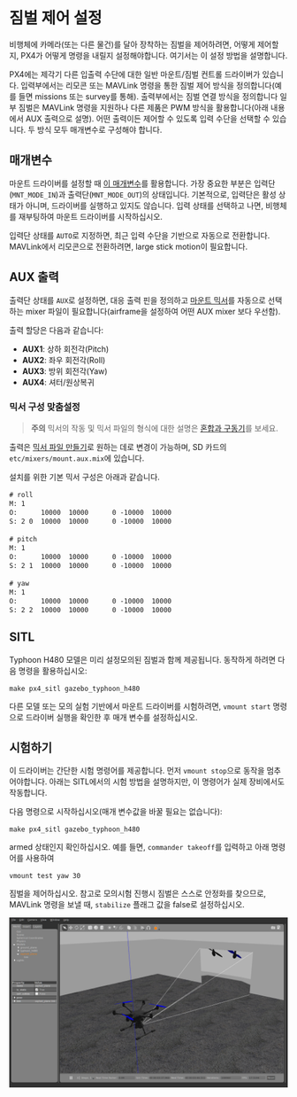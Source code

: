 # 짐벌 제어 설정

비행체에 카메라(또는 다른 물건)를 달아 장착하는 짐벌을 제어하려면, 어떻게 제어할 지, PX4가 어떻게 명령을 내릴지 설정해야합니다. 여기서는 이 설정 방법을 설명합니다.

PX4에는 제각기 다른 입출력 수단에 대한 일반 마운트/짐벌 컨트롤 드라이버가 있습니다. 입력부에서는 리모콘 또는 MAVLink 명령을 통한 짐벌 제어 방식을 정의합니다(예를 들면 missions 또는 survey를 통해). 출력부에서는 짐벌 연결 방식을 정의합니다 일부 짐벌은 MAVLink 명령을 지원하나 다른 제품은 PWM 방식을 활용합니다(아래 내용에서 AUX 출력으로 설명). 어떤 출력이든 제어할 수 있도록 입력 수단을 선택할 수 있습니다. 두 방식 모두 매개변수로 구성해야 합니다.

## 매개변수

마운트 드라이버를 설정할 때 [이 매개변수](../advanced/parameter_reference.md#mount)를 활용합니다. 가장 중요한 부분은 입력단(`MNT_MODE_IN`)과 출력단(`MNT_MODE_OUT`)의 상태입니다. 기본적으로, 입력단은 활성 상태가 아니며, 드라이버를 실행하고 있지도 않습니다. 입력 상태를 선택하고 나면, 비행체를 재부팅하여 마운트 드라이버를 시작하십시오.

입력단 상태를 `AUTO`로 지정하면, 최근 입력 수단을 기반으로 자동으로 전환합니다. MAVLink에서 리모콘으로 전환하려면, large stick motion이 필요합니다.

## AUX 출력

출력단 상태를 `AUX`로 설정하면, 대응 출력 핀을 정의하고 [마운트 믹서](https://github.com/PX4/Firmware/blob/master/ROMFS/px4fmu_common/mixers/mount.aux.mix)를 자동으로 선택하는 mixer 파일이 필요합니다(airframe을 설정하여 어떤 AUX mixer 보다 우선함).

출력 할당은 다음과 같습니다:

- **AUX1**: 상하 회전각(Pitch)
- **AUX2**: 좌우 회전각(Roll)
- **AUX3**: 방위 회전각(Yaw)
- **AUX4**: 셔터/원상복귀

### 믹서 구성 맞춤설정

> **주의** 믹서의 작동 및 믹서 파일의 형식에 대한 설명은 [혼합과 구동기](../concept/mixing.md)를 보세요.

출력은 [믹서 파일 만들기](../concept/system_startup.md#starting-a-custom-mixer)로 원하는 데로 변경이 가능하며, SD 카드의 `etc/mixers/mount.aux.mix`에 있습니다.

설치를 위한 기본 믹서 구성은 아래과 같습니다.

    # roll
    M: 1
    O:      10000  10000      0 -10000  10000
    S: 2 0  10000  10000      0 -10000  10000
    
    # pitch
    M: 1
    O:      10000  10000      0 -10000  10000
    S: 2 1  10000  10000      0 -10000  10000
    
    # yaw
    M: 1
    O:      10000  10000      0 -10000  10000
    S: 2 2  10000  10000      0 -10000  10000
    
    

## SITL

Typhoon H480 모델은 미리 설정모의된 짐벌과 함께 제공됩니다. 동작하게 하려면 다음 명령을 활용하십시오:

    make px4_sitl gazebo_typhoon_h480
    

다른 모델 또는 모의 실험 기반에서 마운트 드라이버를 시험하려면, `vmount start` 명령으로 드라이버 실행을 확인한 후 매개 변수를 설정하십시오.

## 시험하기

이 드라이버는 간단한 시험 명령어를 제공합니다. 먼저 `vmount stop`으로 동작을 멈추어야합니다. 아래는 SITL에서의 시험 방법을 설명하지만, 이 명령어가 실제 장비에서도 작동합니다.

다음 명령으로 시작하십시오(매개 변수값을 바꿀 필요는 없습니다):

    make px4_sitl gazebo_typhoon_h480
    

armed 상태인지 확인하십시오. 예를 들면, `commander takeoff`를 입력하고 아래 명령어를 사용하여

    vmount test yaw 30
    

짐벌을 제어하십시오. 참고로 모의시험 진행시 짐벌은 스스로 안정화를 찾으므로, MAVLink 명령을 보낼 때, `stabilize` 플래그 값을 false로 설정하십시오.

![Gazebo 짐벌 모의시험](../../assets/simulation/gazebo/gimbal-simulation.png)
